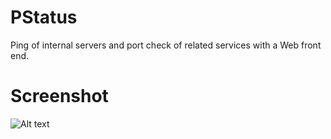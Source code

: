 # PStatus
Ping of internal servers and port check of related services with a Web front end.

# Screenshot
![Alt text](/../screenshots/pstatus.png?raw=true "Optional Title")
